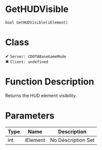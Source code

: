 # GetHUDVisible
```
bool GetHUDVisible(iElement)
```
# Class
✔ `Server: CDOTABaseGameMode`  
✖ `Client: undefined`  

# Function Description
Returns the HUD element visibility.
# Parameters
Type|Name|Description
--|--|--
int|iElement|No Description Set
